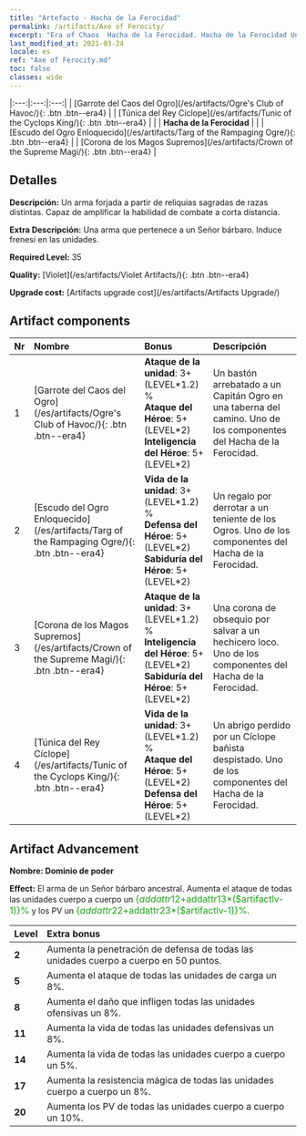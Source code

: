 ```yaml
---
title: "Artefacto - Hacha de la Ferocidad"
permalink: /artifacts/Axe of Ferocity/
excerpt: "Era of Chaos  Hacha de la Ferocidad. Hacha de la Ferocidad Un arma forjada a partir de reliquias sagradas de razas distintas. Capaz de amplificar la habilidad de combate a corta distancia."
last_modified_at: 2021-03-24
locale: es
ref: "Axe of Ferocity.md"
toc: false
classes: wide
---
```


  |:---:|:---:|:---:| 
  | [Garrote del Caos del Ogro](/es/artifacts/Ogre's Club of Havoc/){: .btn .btn--era4} |   | [Túnica del Rey Cíclope](/es/artifacts/Tunic of the Cyclops King/){: .btn .btn--era4} | 
  |   | **Hacha de la Ferocidad** |  | 
  | [Escudo del Ogro Enloquecido](/es/artifacts/Targ of the Rampaging Ogre/){: .btn .btn--era4} |   | [Corona de los Magos Supremos](/es/artifacts/Crown of the Supreme Magi/){: .btn .btn--era4} | 


## Detalles

 **Descripción:** Un arma forjada a partir de reliquias sagradas de razas distintas. Capaz de amplificar la habilidad de combate a corta distancia.

 **Extra Descripción:** Una arma que pertenece a un Señor bárbaro. Induce frenesí en las unidades.

 **Required Level:** 35

 **Quality:** [Violet](/es/artifacts/Violet Artifacts/){: .btn .btn--era4}

 **Upgrade cost:** [Artifacts upgrade cost](/es/artifacts/Artifacts Upgrade/)



## Artifact components

  | Nr |    Nombre    |   Bonus | Descripción | 
  |:---|:-----------|:--------|:------------| 
  | 1 | [Garrote del Caos del Ogro](/es/artifacts/Ogre's Club of Havoc/){: .btn .btn--era4} | **Ataque de la unidad**: 3+(LEVEL\*1.2) %<br/>**Ataque del Héroe**: 5+(LEVEL\*2)<br/>**Inteligencia del Héroe**: 5+(LEVEL\*2) | Un bastón arrebatado a un Capitán Ogro en una taberna del camino. Uno de los componentes del Hacha de la Ferocidad. | 
  | 2 | [Escudo del Ogro Enloquecido](/es/artifacts/Targ of the Rampaging Ogre/){: .btn .btn--era4} | **Vida de la unidad**: 3+(LEVEL\*1.2) %<br/>**Defensa del Héroe**: 5+(LEVEL\*2)<br/>**Sabiduría del Héroe**: 5+(LEVEL\*2) | Un regalo por derrotar a un teniente de los Ogros. Uno de los componentes del Hacha de la Ferocidad. | 
  | 3 | [Corona de los Magos Supremos](/es/artifacts/Crown of the Supreme Magi/){: .btn .btn--era4} | **Ataque de la unidad**: 3+(LEVEL\*1.2) %<br/>**Inteligencia del Héroe**: 5+(LEVEL\*2)<br/>**Sabiduría del Héroe**: 5+(LEVEL\*2) | Una corona de obsequio por salvar a un hechicero loco. Uno de los componentes del Hacha de la Ferocidad. | 
  | 4 | [Túnica del Rey Cíclope](/es/artifacts/Tunic of the Cyclops King/){: .btn .btn--era4} | **Vida de la unidad**: 3+(LEVEL\*1.2) %<br/>**Ataque del Héroe**: 5+(LEVEL\*2)<br/>**Defensa del Héroe**: 5+(LEVEL\*2) | Un abrigo perdido por un Cíclope bañista despistado. Uno de los componentes del Hacha de la Ferocidad. | 


## Artifact Advancement

 **Nombre: Dominio de poder**

 **Effect:** El arma de un Señor bárbaro ancestral. Aumenta el ataque de todas las unidades cuerpo a cuerpo un <span style="color: #1ca216;font-size:16px">{$addattr12+$addattr13*($artifactlv-1)}%</span> y los PV un <span style="color: #1ca216;font-size:16px">{$addattr22+$addattr23*($artifactlv-1)}%</span>.

  |  Level  |    Extra bonus  | 
  |:--------|:----------------| 
  | **2** | Aumenta la penetración de defensa de todas las unidades cuerpo a cuerpo en 50 puntos. | 
  | **5** | Aumenta el ataque de todas las unidades de carga un 8%. | 
  | **8** | Aumenta el daño que infligen todas las unidades ofensivas un 8%. | 
  | **11** | Aumenta la vida de todas las unidades defensivas un 8%. | 
  | **14** | Aumenta la vida de todas las unidades cuerpo a cuerpo un 5%. | 
  | **17** | Aumenta la resistencia mágica de todas las unidades cuerpo a cuerpo un 8%. | 
  | **20** | Aumenta los PV de todas las unidades cuerpo a cuerpo un 10%. | 
